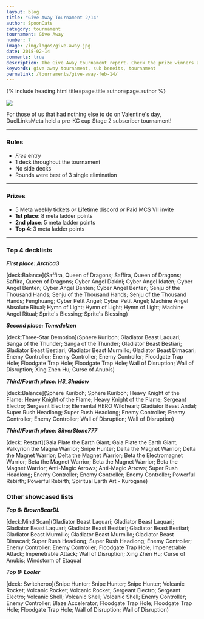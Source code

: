 ```yaml
---
layout: blog
title: "Give Away Tournament 2/14"
author: SpoonCats
category: tournament
tournament: Give Away
number: 7
image: /img/logos/give-away.jpg
date: 2018-02-14
comments: true
description: The Give Away tournament report. Check the prize winners and their decks here.
keywords: give away tournament, sub beneits, tournament
permalink: /tournaments/give-away-feb-14/
---
```


{% include heading.html title=page.title author=page.author %}

![](https://i.imgur.com/RNWrg2E.jpg)

For those of us that had nothing else to do on Valentine's day, DuelLinksMeta held a pre-KC cup Stage 2 subscriber tournament!

-----
### Rules
* *Free* entry
* 1 deck throughout the tournament
* No side decks
* Rounds were best of 3 single elimination

-----
### Prizes
* 5 Meta weekly tickets *or* Lifetime discord *or* Paid MCS VII invite
* **1st place**: 8 meta ladder points
* **2nd place**: 5 meta ladder points
* **Top 4**: 3 meta ladder points

-----
### Top 4 decklists

***First place: Arctica3***

[deck:Balance](Saffira, Queen of Dragons; Saffira, Queen of Dragons; Saffira, Queen of Dragons; Cyber Angel Dakini; Cyber Angel Idaten; Cyber Angel Benten; Cyber Angel Benten; Cyber Angel Benten; Senju of the Thousand Hands; Senju of the Thousand Hands; Senju of the Thousand Hands; Fenghuang; Cyber Petit Angel; Cyber Petit Angel; Machine Angel Absolute Ritual; Hymn of Light; Hymn of Light; Hymn of Light; Machine Angel Ritual; Sprite's Blessing; Sprite's Blessing)

***Second place: Tomvdelzen***

[deck:Three-Star Demotion](Sphere Kuriboh; Gladiator Beast Laquari; Sanga of the Thunder; Sanga of the Thunder; Gladiator Beast Bestiari; Gladiator Beast Bestiari; Gladiator Beast Murmillo; Gladiator Beast Dimacari; Enemy Controller; Enemy Controller; Enemy Controller; Floodgate Trap Hole; Floodgate Trap Hole; Floodgate Trap Hole; Wall of Disruption; Wall of Disruption; Xing Zhen Hu; Curse of Anubis)

***Third/Fourth place: HS_Shadow***

[deck:Balance](Sphere Kuriboh; Sphere Kuriboh; Heavy Knight of the Flame; Heavy Knight of the Flame; Heavy Knight of the Flame; Sergeant Electro; Sergeant Electro; Elemental HERO Wildheart; Gladiator Beast Andal; Super Rush Headlong; Super Rush Headlong; Enemy Controller; Enemy Controller; Enemy Controller; Wall of Disruption; Wall of Disruption)

***Third/Fourth place: SilverStone777***

[deck: Restart](Gaia Plate the Earth Giant; Gaia Plate the Earth Giant; Valkyrion the Magna Warrior; Snipe Hunter; Delta the Magnet Warrior; Delta the Magnet Warrior; Delta the Magnet Warrior; Beta the Electromagnet Warrior; Beta the Magnet Warrior; Beta the Magnet Warrior; Beta the Magnet Warrior; Anti-Magic Arrows; Anti-Magic Arrows; Super Rush Headlong; Enemy Controller; Enemy Controller; Enemy Controller; Powerful Rebirth; Powerful Rebirth; Spiritual Earth Art - Kurogane)

### Other showcased lists

***Top 8: BrownBearDL***

[deck:Mind Scan](Gladiator Beast Laquari; Gladiator Beast Laquari; Gladiator Beast Laquari; Gladiator Beast Bestiari; Gladiator Beast Bestiari; Gladiator Beast Murmillo; Gladiator Beast Murmillo; Gladiator Beast Dimacari; Super Rush Headlong; Super Rush Headlong; Enemy Controller; Enemy Controller; Enemy Controller; Floodgate Trap Hole; Impenetrable Attack; Impenetrable Attack; Wall of Disruption; Xing Zhen Hu; Curse of Anubis; Windstorm of Etaqua)

***Top 8: Looler***

[deck: Switcheroo](Snipe Hunter; Snipe Hunter; Snipe Hunter; Volcanic Rocket; Volcanic Rocket; Volcanic Rocket; Sergeant Electro; Sergeant Electro; Volcanic Shell; Volcanic Shell; Volcanic Shell; Enemy Controller; Enemy Controller; Blaze Accelerator; Floodgate Trap Hole; Floodgate Trap Hole; Floodgate Trap Hole; Wall of Disruption; Wall of Disruption)

